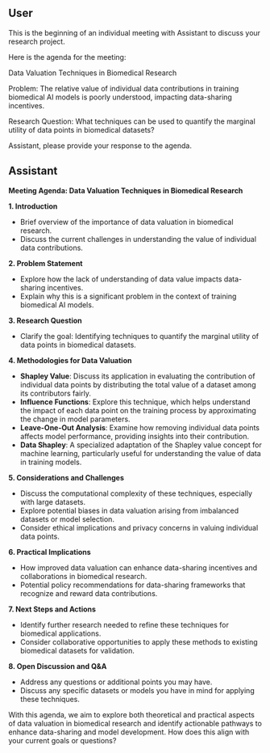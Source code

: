 ## User

This is the beginning of an individual meeting with Assistant to discuss your research project.

Here is the agenda for the meeting:

Data Valuation Techniques in Biomedical Research

Problem: The relative value of individual data contributions in training biomedical AI models is poorly understood, impacting data-sharing incentives.

Research Question: What techniques can be used to quantify the marginal utility of data points in biomedical datasets?

Assistant, please provide your response to the agenda.

## Assistant

**Meeting Agenda: Data Valuation Techniques in Biomedical Research**

**1. Introduction**
   - Brief overview of the importance of data valuation in biomedical research.
   - Discuss the current challenges in understanding the value of individual data contributions.

**2. Problem Statement**
   - Explore how the lack of understanding of data value impacts data-sharing incentives.
   - Explain why this is a significant problem in the context of training biomedical AI models.

**3. Research Question**
   - Clarify the goal: Identifying techniques to quantify the marginal utility of data points in biomedical datasets.

**4. Methodologies for Data Valuation**
   - **Shapley Value**: Discuss its application in evaluating the contribution of individual data points by distributing the total value of a dataset among its contributors fairly.
   - **Influence Functions**: Explore this technique, which helps understand the impact of each data point on the training process by approximating the change in model parameters.
   - **Leave-One-Out Analysis**: Examine how removing individual data points affects model performance, providing insights into their contribution.
   - **Data Shapley**: A specialized adaptation of the Shapley value concept for machine learning, particularly useful for understanding the value of data in training models.

**5. Considerations and Challenges**
   - Discuss the computational complexity of these techniques, especially with large datasets.
   - Explore potential biases in data valuation arising from imbalanced datasets or model selection.
   - Consider ethical implications and privacy concerns in valuing individual data points.

**6. Practical Implications**
   - How improved data valuation can enhance data-sharing incentives and collaborations in biomedical research.
   - Potential policy recommendations for data-sharing frameworks that recognize and reward data contributions.

**7. Next Steps and Actions**
   - Identify further research needed to refine these techniques for biomedical applications.
   - Consider collaborative opportunities to apply these methods to existing biomedical datasets for validation.

**8. Open Discussion and Q&A**
   - Address any questions or additional points you may have.
   - Discuss any specific datasets or models you have in mind for applying these techniques.

With this agenda, we aim to explore both theoretical and practical aspects of data valuation in biomedical research and identify actionable pathways to enhance data-sharing and model development. How does this align with your current goals or questions?


